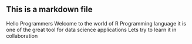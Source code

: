 ## This is a markdown file

Hello Programmers 
Welcome to the world of R Programming language
it is one of the great tool for data science applications
Lets try to learn it in collaboration
